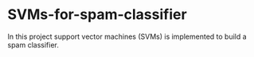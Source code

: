 # SVMs-for-spam-classifier

In this project  support vector machines (SVMs) is implemented to build a spam classifier.
